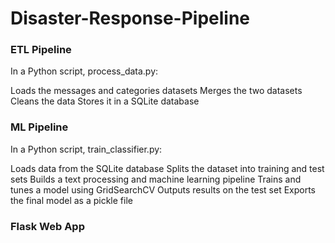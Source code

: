 # Disaster-Response-Pipeline


### ETL Pipeline

In a Python script, process_data.py:

Loads the messages and categories datasets
Merges the two datasets
Cleans the data
Stores it in a SQLite database

### ML Pipeline

In a Python script, train_classifier.py:

Loads data from the SQLite database
Splits the dataset into training and test sets
Builds a text processing and machine learning pipeline
Trains and tunes a model using GridSearchCV
Outputs results on the test set
Exports the final model as a pickle file

### Flask Web App
